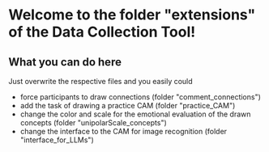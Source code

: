Welcome to the folder "extensions" of the Data Collection Tool!
======================================================

## What you can do here

Just overwrite the respective files and you easily could

- force participants to draw connections (folder "comment_connections") 
- add the task of drawing a practice CAM (folder "practice_CAM") 
- change the color and scale for the emotional evaluation of the drawn concepts (folder "unipolarScale_concepts") 
- change the interface to the CAM for image recognition (folder "interface_for_LLMs")